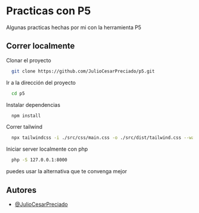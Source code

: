 # Practicas con P5

Algunas practicas hechas por mi con la herramienta P5

## Correr localmente

Clonar el proyecto

```bash
  git clone https://github.com/JulioCesarPreciado/p5.git
```

Ir a la dirección del proyecto

```bash
  cd p5
```

Instalar dependencias

```bash
  npm install
```

Correr tailwind

```bash
  npx tailwindcss -i ./src/css/main.css -o ./src/dist/tailwind.css --watch
```

Iniciar server localmente con php

```bash
  php -S 127.0.0.1:8000
```

puedes usar la alternativa que te convenga mejor

## Autores

- [@JulioCesarPreciado](https://www.github.com/JulioCesarPreciado)